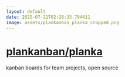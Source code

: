 ```yaml
---
layout: default
date: 2025-07-21T02:28:33.794411
image: assets/plankanban_planka_cropped.png
---
```


# [plankanban/planka](https://github.com/plankanban/planka)

kanban boards for team projects, open source

